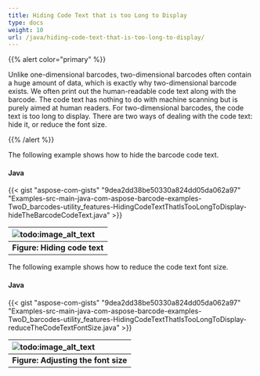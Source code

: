 ```yaml
---
title: Hiding Code Text that is too Long to Display
type: docs
weight: 10
url: /java/hiding-code-text-that-is-too-long-to-display/
---
```


{{% alert color="primary" %}} 

Unlike one-dimensional barcodes, two-dimensional barcodes often contain a huge amount of data, which is exactly why two-dimensional barcode exists. We often print out the human-readable code text along with the barcode. The code text has nothing to do with machine scanning but is purely aimed at human readers. For two-dimensional barcodes, the code text is too long to display. There are two ways of dealing with the code text: hide it, or reduce the font size.

{{% /alert %}} 

The following example shows how to hide the barcode code text.
#### **Java**
{{< gist "aspose-com-gists" "9dea2dd38be50330a824dd05da062a97" "Examples-src-main-java-com-aspose-barcode-examples-TwoD_barcodes-utility_features-HidingCodeTextThatIsTooLongToDisplay-hideTheBarcodeCodeText.java" >}}

|![todo:image_alt_text](http://i.imgur.com/hSimLrx.jpg)|
| :- |
|**Figure: Hiding code text**|
The following example shows how to reduce the code text font size.
#### **Java**
{{< gist "aspose-com-gists" "9dea2dd38be50330a824dd05da062a97" "Examples-src-main-java-com-aspose-barcode-examples-TwoD_barcodes-utility_features-HidingCodeTextThatIsTooLongToDisplay-reduceTheCodeTextFontSize.java" >}}

|![todo:image_alt_text](http://i.imgur.com/VJ2prIk.jpg)|
| :- |
|**Figure: Adjusting the font size**|

